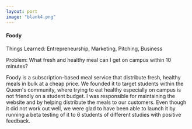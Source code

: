 ```yaml
---
layout: port
image: "blank4.png"
---
```


<h4>Foody</h4>
<p>Things Learned: Entrepreneurship, Marketing, Pitching, Business</p>
<span id="problem">Problem: What fresh and healthy meal can I get on campus within 10 minutes?</span>
<p>Foody is a subscription-based meal service that distribute fresh, healthy meals in bulk at a cheap price. We founded it to target students within the Queen's community, where trying to eat healthy especially on campus is not friendly on a student budget. I was responsible for maintaining the website and by helping distribute the meals to our customers. Even though it did not work out well, we were glad to have been able to launch it by running a beta testing of it to 6 students of different studies with positive feedback.</p>
